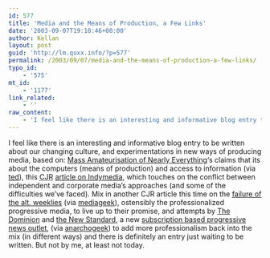 ```yaml
---
id: 577
title: 'Media and the Means of Production, a Few Links'
date: '2003-09-07T19:10:46+00:00'
author: Kellan
layout: post
guid: 'http://lm.quxx.info/?p=577'
permalink: /2003/09/07/media-and-the-means-of-production-a-few-links/
typo_id:
    - '575'
mt_id:
    - '1177'
link_related:
    - ''
raw_content:
    - 'I feel like there is an interesting and informative blog entry to be written about our changing culture, and experimentations in new ways of producing media, based on: <a href=\"http://www.plasticbag.org/archives/2003/09/weblogs_and_the_mass_amateurisation_of_nearly_everything.shtml\">Mass Amateurisation of Nearly Everything</a>\''s claims that its about the computers (means of production) and access to information (via <a href=\"http://www.sauria.com/blog/2003/09/06#562\">ted</a>), this <acronym title=\"Columbia Journalism Review\">CJR</acronym> <a href=\"http://www.cjr.org/issues/2003/5/anarchy-beckerman.asp\">article on Indymedia</a>, which touches on the conflict between independent and corporate media\''s approaches (and some of the difficulties we\''ve faced).  Mix in another CJR article this time on the <a href=\"http://www.cjr.org/issues/2003/5/blog-welch.asp\">failure of the alt. weeklies</a> (via <a href=\"http://www.mediageek.org/archives/002138.html\">mediageek</a>), ostensibly the professionalized progressive media, to live up to their promise, and attempts by <a href=\"http://dominionpaper.ca/\">The Dominion</a> and <a href=\"http://newstandardnews.net/promo/\">the New Standard</a>, a new <a href=\"http://www.journalism.co.uk/news/story712.html\">subscription based progressive news outlet</a>, (via <a href=\"http://www.anarchogeek.com/archives/000213.html\">anarchogeek</a>) to add more professionalism back into the mix (in different ways) and there is definitely an entry just waiting to be written.  But not by me, at least not today.'
---
```


I feel like there is an interesting and informative blog entry to be written about our changing culture, and experimentations in new ways of producing media, based on: [Mass Amateurisation of Nearly Everything](http://www.plasticbag.org/archives/2003/09/weblogs_and_the_mass_amateurisation_of_nearly_everything.shtml)‘s claims that its about the computers (means of production) and access to information (via [ted](http://www.sauria.com/blog/2003/09/06#562)), this <acronym title="Columbia Journalism Review">CJR</acronym> [article on Indymedia](http://www.cjr.org/issues/2003/5/anarchy-beckerman.asp), which touches on the conflict between independent and corporate media’s approaches (and some of the difficulties we’ve faced). Mix in another CJR article this time on the [failure of the alt. weeklies](http://www.cjr.org/issues/2003/5/blog-welch.asp) (via [mediageek](http://www.mediageek.org/archives/002138.html)), ostensibly the professionalized progressive media, to live up to their promise, and attempts by [The Dominion](http://dominionpaper.ca/) and [the New Standard](http://newstandardnews.net/promo/), a new [subscription based progressive news outlet](http://www.journalism.co.uk/news/story712.html), (via [anarchogeek](http://www.anarchogeek.com/archives/000213.html)) to add more professionalism back into the mix (in different ways) and there is definitely an entry just waiting to be written. But not by me, at least not today.